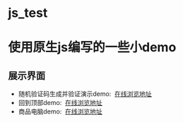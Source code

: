 # js_test
<h1>使用原生js编写的一些小demo</h1>
<h2>展示界面</h2>
<ul><li>随机验证码生成并验证演示demo:&nbsp;&nbsp;<a href = "https://eatpear.github.io/js_test/randomCode/randomCode.html">在线浏览地址</a></li><li>回到顶部demo:&nbsp;&nbsp;<a href = "https://eatpear.github.io/js_test/scrollTop/index.html">在线浏览地址</a></li><li>商品电脑demo:&nbsp;&nbsp;<a href = "https://eatpear.github.io/js_test/shopTable/index.html">在线浏览地址</a></li></ul>
